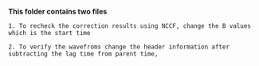 **This folder contains two files**

    1. To recheck the correction results using NCCF, change the B values which is the start time

    2. To verify the wavefroms change the header information after subtracting the lag time from parent time,

